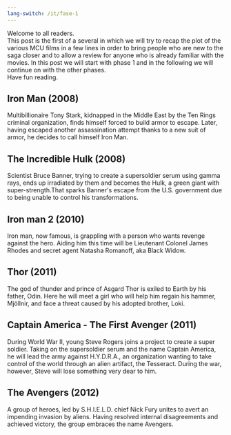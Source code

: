 ```yaml
---
lang-switch: /it/fase-1
---
```

Welcome to all readers.<br/>
This post is the first of a several in which we will try to recap the plot of the various MCU films in a few lines in order to bring people who are new to the saga closer and to allow a review for anyone who is already familiar with the movies. In this post we will start with phase 1 and in the following we will continue on with the other phases.<br/>
Have fun reading.
## Iron Man (2008)
Multibillionaire Tony Stark, kidnapped in the Middle East by the Ten Rings criminal organization, finds himself forced to build armor to escape. Later, having escaped another assassination attempt thanks to a new suit of armor, he decides to call himself Iron Man.
## The Incredible Hulk (2008)
Scientist Bruce Banner, trying to create a supersoldier serum using gamma rays, ends up irradiated by them and becomes the Hulk, a green giant with super-strength.That sparks Banner's escape from the U.S. government due to being unable to control his transformations.
## Iron man 2 (2010)
Iron man, now famous, is grappling with a person who wants revenge against the hero. Aiding him this time will be Lieutenant Colonel James Rhodes and secret agent Natasha Romanoff, aka Black Widow.
## Thor (2011)
The god of thunder and prince of Asgard Thor is exiled to Earth by his father, Odin. Here he will meet a girl who will help him regain his hammer, Mjöllnir, and face a threat caused by his adopted brother, Loki.
## Captain America - The First Avenger (2011)
During World War II, young Steve Rogers joins a project to create a super soldier. Taking on the supersoldier serum and the name Captain America, he will lead the army against H.Y.D.R.A., an organization wanting to take control of the world through an alien artifact, the Tesseract. During the war, however, Steve will lose something very dear to him.
## The Avengers (2012)
A group of heroes, led by S.H.I.E.L.D. chief Nick Fury unites to avert an impending invasion by aliens. Having resolved internal disagreements and achieved victory, the group embraces the name Avengers.